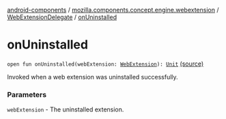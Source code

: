[android-components](../../index.md) / [mozilla.components.concept.engine.webextension](../index.md) / [WebExtensionDelegate](index.md) / [onUninstalled](./on-uninstalled.md)

# onUninstalled

`open fun onUninstalled(webExtension: `[`WebExtension`](../-web-extension/index.md)`): `[`Unit`](https://kotlinlang.org/api/latest/jvm/stdlib/kotlin/-unit/index.html) [(source)](https://github.com/mozilla-mobile/android-components/blob/master/components/concept/engine/src/main/java/mozilla/components/concept/engine/webextension/WebExtensionDelegate.kt#L29)

Invoked when a web extension was uninstalled successfully.

### Parameters

`webExtension` - The uninstalled extension.